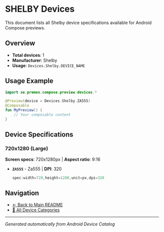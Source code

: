 # SHELBY Devices

This document lists all Shelby device specifications available for Android Compose previews.

## Overview

- **Total devices**: 1
- **Manufacturer**: Shelby
- **Usage**: `Devices.Shelby.DEVICE_NAME`

## Usage Example

```kotlin
import se.premex.compose.preview.devices.*

@Preview(device = Devices.Shelby.ZA555)
@Composable
fun MyPreview() {
    // Your composable content
}
```

## Device Specifications

### 720x1280 (Large)

**Screen specs**: 720x1280px | **Aspect ratio**: 9:16

- **`ZA555`** - Za555 | **DPI**: 320
  ```kotlin
  spec:width=720,height=1280,unit=px,dpi=320
  ```

## Navigation

- [← Back to Main README](../../README.md)
- [📱 All Device Categories](../README.md)

---
*Generated automatically from Android Device Catalog*
